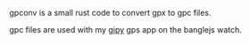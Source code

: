 gpconv is a small rust code to convert gpx to gpc files.

gpc files are used with my [gipy](https://wagnerf42.github.io/BangleApps/?id=gipy) gps app on the banglejs watch.
